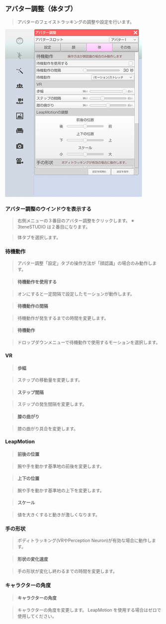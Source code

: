 ## アバター調整（体タブ）

>アバターのフェイストラッキングの調整や設定を行います。

![画像](image/AdjustAvaterBody_1.png "")


### アバター調整のウインドウを表示する

>右側メニューの３番目のアバター調整をクリックします。
>※ 3teneSTUDIO は２番目になります。

>体タブを選択します。


### 待機動作

>アバター調整「設定」タブの操作方法が「顔認識」の場合のみ動作します。

>#### 待機動作を使用する

>オンにすると一定間隔で設定したモーションが動作します。

>#### 待機動作の間隔

>待機動作が発生するまでの時間を変更します。

>#### 待機動作

>ドロップダウンメニューで待機動作で使用するモーションを選択します。

### VR

>#### 歩幅

>ステップの移動量を変更します。

>#### ステップ間隔

>ステップの発生間隔を変更します。

>#### 膝の曲がり

>膝の曲がり具合を変更します。

### LeapMotion

>#### 前後の位置

>腕や手を動かす基準地の前後を変更します。

>#### 上下の位置

>腕や手を動かす基準地の上下を変更します。

>#### スケール

>値を大きくすると動きが激しくなります。


### 手の形状

>ボディトラッキング(VRやPerception Neuron)が有効な場合に動作します。

>#### 形状の変化速度

>手の形状が変化し終わるまでの時間を変更します。


### キャラクターの角度

>#### キャラクターの角度

>キャラクターの角度を変更します。
>LeapMotion を使用する場合はゼロで使用してください。


